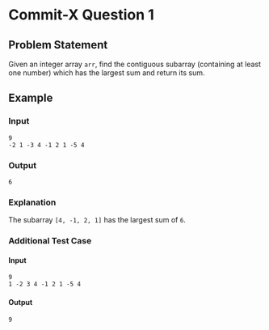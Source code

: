 # Commit-X Question 1

## Problem Statement
Given an integer array `arr`, find the contiguous subarray (containing at least one number) which has the largest sum and return its sum.

## Example
### Input
```
9
-2 1 -3 4 -1 2 1 -5 4
```

### Output
```
6
```

### Explanation
The subarray `[4, -1, 2, 1]` has the largest sum of `6`.

### Additional Test Case
#### Input
```
9
1 -2 3 4 -1 2 1 -5 4
```
#### Output
```
9
```


